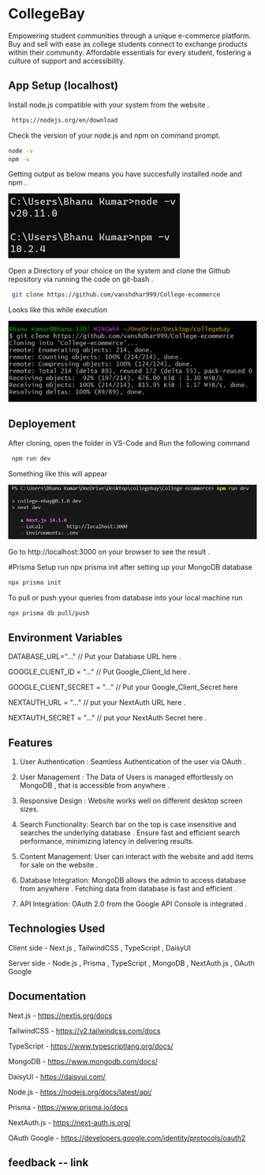 # CollegeBay

Empowering student communities through a unique e-commerce platform. Buy and sell with ease as college students connect to exchange products within their community. Affordable essentials for every student, fostering a culture of support and accessibility.

## App Setup (localhost)

Install node.js compatible with your system from the website . 
```bash
 https://nodejs.org/en/download
  ```

  Check the version of your node.js and npm on command prompt.
  
  ```bash
 node -v
npm -v
  ```
Getting output as below means you have succesfully installed node and npm .

![App Screenshot](public/npm.png?text=App+Screenshot+Here)


Open a Directory of your choice on the system and clone the Github repository via running the code on git-bash .

```bash
 git clone https://github.com/vanshdhar999/College-ecommerce
  ```

Looks like this while execution 


![App Screenshot](public/glone.png?text=App+Screenshot+Here)



## Deployement 
After cloning, open the folder in VS-Code and Run the following command
```bash
 npm run dev
  ```
Something like this will appear 

![App Screenshot](public/host.png?text=App+Screenshot+Here)


Go to http://localhost:3000 on your browser to see the result .

#Prisma Setup
run npx prisma init after setting up your MongoDB database 
```bash
npx prisma init
```
To pull or push yyour queries from database into your local machine run 
```bash
npx prisma db pull/push
```

## Environment Variables 
DATABASE_URL="..." // Put your Database URL here . 

GOOGLE_CLIENT_ID = "..." // Put Google_Client_Id here .

GOOGLE_CLIENT_SECRET = "..." // Put your Google_Client_Secret here

NEXTAUTH_URL = "..." // put your NextAuth URL here .

NEXTAUTH_SECRET = "..." // put your NextAuth Secret here .

## Features 


1. User Authentication : Seamless Authentication of the user via OAuth .

2. User Management : The Data of Users is managed effortlessly on MongoDB , that is accessible from anywhere .

3. Responsive Design : Website works well on different desktop screen sizes. 


4. Search Functionality: Search bar on the top is case insensitive and searches the underlying database .
Ensure fast and efficient search performance, minimizing latency in delivering results.

5. Content Management: User can interact with the website and add items for sale on the website .

6. Database Integration: MongoDB allows the admin to access database from anywhere . Fetching data from database is fast and efficient .

7. API Integration: OAuth 2.0 from the Google API Console is integrated .











## Technologies Used

Client side - Next.js , TailwindCSS , TypeScript , DaisyUI 

Server side - Node.js , Prisma , TypeScript , MongoDB , NextAuth.js , OAuth Google

## Documentation

Next.js - https://nextjs.org/docs

TailwindCSS - https://v2.tailwindcss.com/docs

TypeScript - https://www.typescriptlang.org/docs/

MongoDB - https://www.mongodb.com/docs/

DaisyUI - https://daisyui.com/

Node.js - https://nodejs.org/docs/latest/api/

Prisma - https://www.prisma.io/docs

NextAuth.js - https://next-auth.js.org/

OAuth Google - https://developers.google.com/identity/protocols/oauth2

## feedback -- link





















